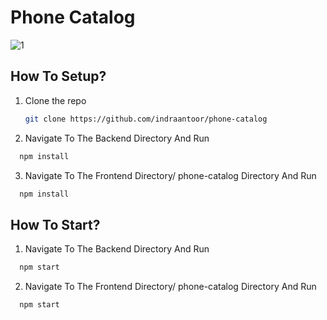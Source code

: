 # Phone Catalog

<img src="https://i.ibb.co/wQrSNh3/11.png" alt="1" border="0" />

## How To Setup?

1. Clone the repo

   ```sh
   git clone https://github.com/indraantoor/phone-catalog
   ```

2. Navigate To The Backend Directory And Run

```sh
  npm install
```

3. Navigate To The Frontend Directory/ phone-catalog Directory And Run

```sh
  npm install
```

## How To Start?

1. Navigate To The Backend Directory And Run

```sh
  npm start
```

2. Navigate To The Frontend Directory/ phone-catalog Directory And Run

```sh
  npm start
```
